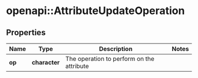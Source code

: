 # openapi::AttributeUpdateOperation


## Properties
Name | Type | Description | Notes
------------ | ------------- | ------------- | -------------
**op** | **character** | The operation to perform on the attribute | 


